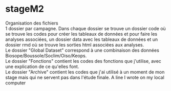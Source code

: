 # stageM2

Organisation des fichiers </br>
1 dossier par campagne. Dans chaque dossier se trouve un dossier code où se trouve les codes pour créer les tableaux de données et pour faire les analyses associées, un dossier data avec les tableaux de données et un dossier rmd où se trouve les sorties html associées aux analyses. 
</br>
Le dossier "Global Dataset" correspond à une combinaison des données Biosope/Boussole/Soclim/Oiso/Keops.
</br>
Le dossier "Fonctions" contient les codes des fonctions que j'utilise, avec une explication de ce qu'elles font.
</br>
Le dossier "Archive" contient les codes que j'ai utilisé à un moment de mon stage mais qui ne servent pas dans l'étude finale.
A line I wrote on my local computer
